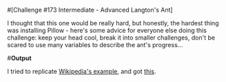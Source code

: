 #[Challenge #173 Intermediate - Advanced Langton's Ant]

I thought that this one would be really hard, but honestly, the hardest thing was installing Pillow - here's some advice for everyone else doing this challenge: keep your head cool, break it into smaller challenges, don't be scared to use many variables to describe the ant's progress...


#**Output**

I tried to replicate [Wikipedia's example](http://en.wikipedia.org/wiki/Langton%27s_ant#mediaviewer/File:LangtonsAnt-nColor_LLRR_123157.png), and got [this](http://i.imgur.com/0Zsgf1a.png).
